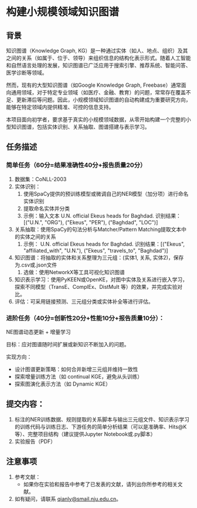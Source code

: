 # 构建小规模领域知识图谱
## 背景
知识图谱（Knowledge Graph, KG）是一种通过实体（如人、地点、组织）及其之间的关系（如属于、位于、领导）来组织信息的结构化表示形式。随着人工智能和自然语言处理的发展，知识图谱已广泛应用于搜索引擎、推荐系统、智能问答、医学诊断等领域。

然而，现有的大型知识图谱（如Google Knowledge Graph, Freebase）通常面向通用领域，对于特定专业领域（如医疗、金融、教育）的问题，常常存在覆盖不足、更新滞后等问题。因此，小规模领域知识图谱的自动构建成为重要研究方向，能够在特定领域内提供精准、可控的信息支持。

本项目面向初学者，要求基于真实的小规模领域数据，从零开始构建一个完整的小型知识图谱，包括实体识别、关系抽取、图谱搭建与表示学习。

## 任务描述
### 简单任务（60分=结果准确性40分+报告质量20分）
1. 数据集：CoNLL-2003
2. 实体识别：
    1. 使用SpaCy提供的预训练模型或微调自己的NER模型（加分项）进行命名实体识别
    2. 提取命名实体并分类
    3. 示例：输入文本 U.N. official Ekeus heads for Baghdad. 识别结果：[("U.N.", "ORG"), ("Ekeus", "PER"), ("Baghdad", "LOC")]
3. 关系抽取：使用SpaCy的句法分析与Matcher/Pattern Matching提取文本中的实体之间的关系
    1. 示例：  U.N. official Ekeus heads for Baghdad. 识别结果：[("Ekeus", "affiliated_with", "U.N."), ("Ekeus", "travels_to", "Baghdad")]
4. 知识图谱：将抽取的实体和关系整理为三元组：(实体1, 关系, 实体2)，保存为.csv或.json文件
    1. 选做：使用NetworkX等工具可视化知识图谱
5. 知识表示学习：使用PyKEEN或OpenKE，对图中实体及关系进行嵌入学习，探索不同模型（TransE、ComplEx、DistMult 等）的效果，并完成实验对比。
6. 评估：可采用链接预测、三元组分类或实体补全等进行评估。

### 进阶任务（40分=创新性20分+性能10分+报告质量10分）：
NE图谱动态更新 + 增量学习

目标：应对图谱随时间扩展或新知识不断加入的问题。

实现方向：

+ 设计图谱更新策略：如何合并新增三元组并维持一致性
+ 探索增量训练方法（如 continual KGE，避免从头训练）
+ 探索图演化表示方法（如 Dynamic KGE）

## 提交内容：
1. 标注的NER训练数据、规则提取的关系脚本与输出三元组文件、知识表示学习的训练代码与训练日志、下游任务的简单分析结果（可以是准确率、Hits@K等）、完整项目结构（建议提供Jupyter Notebook或.py脚本）
2. 实验报告（PDF）

## 注意事项
1. 参考文献：
    - 如果你在实验和报告中参考了已发表的文献，请列出你所参考的相关文献。
2. 如有疑问，请联系 qianly@smail.nju.edu.cn。

